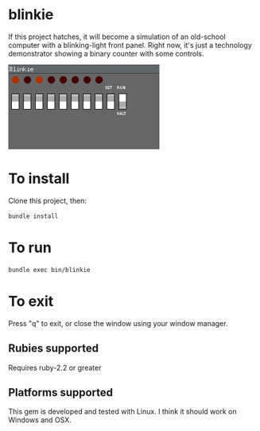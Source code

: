 # blinkie

If this project hatches, it will become a simulation of an old-school
computer with a blinking-light front panel.  Right now, it's just a
technology demonstrator showing a binary counter with some controls.

![Blinkie screen shot](/screenshots/blinkie.png?raw=true)

# To install

Clone this project, then:

    bundle install

# To run

    bundle exec bin/blinkie

# To exit

Press "q" to exit, or close the window using your window manager.

## Rubies supported

Requires ruby-2.2 or greater

## Platforms supported

This gem is developed and tested with Linux.  I think it should work
on Windows and OSX.
